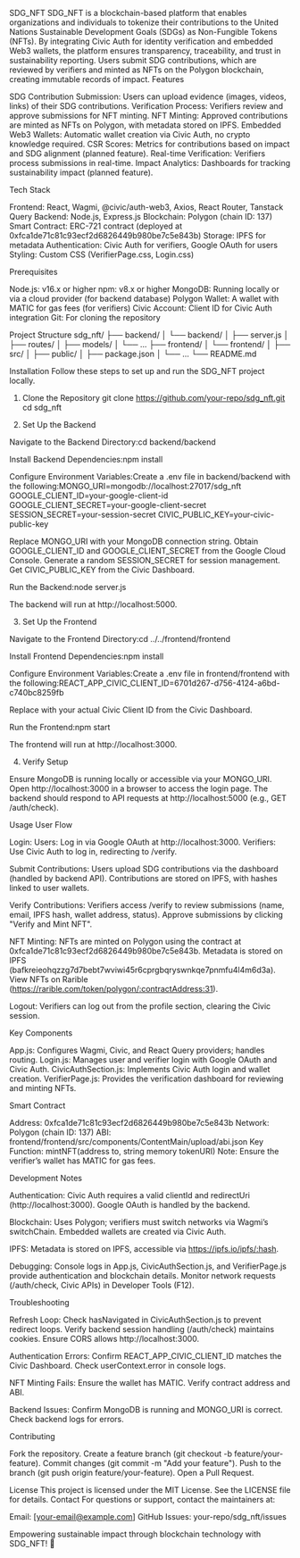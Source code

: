 SDG_NFT
SDG_NFT is a blockchain-based platform that enables organizations and individuals to tokenize their contributions to the United Nations Sustainable Development Goals (SDGs) as Non-Fungible Tokens (NFTs). By integrating Civic Auth for identity verification and embedded Web3 wallets, the platform ensures transparency, traceability, and trust in sustainability reporting. Users submit SDG contributions, which are reviewed by verifiers and minted as NFTs on the Polygon blockchain, creating immutable records of impact.
Features

SDG Contribution Submission: Users can upload evidence (images, videos, links) of their SDG contributions.
Verification Process: Verifiers review and approve submissions for NFT minting.
NFT Minting: Approved contributions are minted as NFTs on Polygon, with metadata stored on IPFS.
Embedded Web3 Wallets: Automatic wallet creation via Civic Auth, no crypto knowledge required.
CSR Scores: Metrics for contributions based on impact and SDG alignment (planned feature).
Real-time Verification: Verifiers process submissions in real-time.
Impact Analytics: Dashboards for tracking sustainability impact (planned feature).

Tech Stack

Frontend: React, Wagmi, @civic/auth-web3, Axios, React Router, Tanstack Query
Backend: Node.js, Express.js
Blockchain: Polygon (chain ID: 137)
Smart Contract: ERC-721 contract (deployed at 0xfca1de71c81c93ecf2d6826449b980be7c5e843b)
Storage: IPFS for metadata
Authentication: Civic Auth for verifiers, Google OAuth for users
Styling: Custom CSS (VerifierPage.css, Login.css)

Prerequisites

Node.js: v16.x or higher
npm: v8.x or higher
MongoDB: Running locally or via a cloud provider (for backend database)
Polygon Wallet: A wallet with MATIC for gas fees (for verifiers)
Civic Account: Client ID for Civic Auth integration
Git: For cloning the repository

Project Structure
sdg_nft/
├── backend/
│   └── backend/
│       ├── server.js
│       ├── routes/
│       ├── models/
│       └── ...
├── frontend/
│   └── frontend/
│       ├── src/
│       ├── public/
│       ├── package.json
│       └── ...
└── README.md

Installation
Follow these steps to set up and run the SDG_NFT project locally.
1. Clone the Repository
git clone https://github.com/your-repo/sdg_nft.git
cd sdg_nft

2. Set Up the Backend

Navigate to the Backend Directory:cd backend/backend


Install Backend Dependencies:npm install


Configure Environment Variables:Create a .env file in backend/backend with the following:MONGO_URI=mongodb://localhost:27017/sdg_nft
GOOGLE_CLIENT_ID=your-google-client-id
GOOGLE_CLIENT_SECRET=your-google-client-secret
SESSION_SECRET=your-session-secret
CIVIC_PUBLIC_KEY=your-civic-public-key


Replace MONGO_URI with your MongoDB connection string.
Obtain GOOGLE_CLIENT_ID and GOOGLE_CLIENT_SECRET from the Google Cloud Console.
Generate a random SESSION_SECRET for session management.
Get CIVIC_PUBLIC_KEY from the Civic Dashboard.


Run the Backend:node server.js

The backend will run at http://localhost:5000.

3. Set Up the Frontend

Navigate to the Frontend Directory:cd ../../frontend/frontend


Install Frontend Dependencies:npm install


Configure Environment Variables:Create a .env file in frontend/frontend with the following:REACT_APP_CIVIC_CLIENT_ID=6701d267-d756-4124-a6bd-c740bc8259fb


Replace with your actual Civic Client ID from the Civic Dashboard.


Run the Frontend:npm start

The frontend will run at http://localhost:3000.

4. Verify Setup

Ensure MongoDB is running locally or accessible via your MONGO_URI.
Open http://localhost:3000 in a browser to access the login page.
The backend should respond to API requests at http://localhost:5000 (e.g., GET /auth/check).

Usage
User Flow

Login:
Users: Log in via Google OAuth at http://localhost:3000.
Verifiers: Use Civic Auth to log in, redirecting to /verify.


Submit Contributions:
Users upload SDG contributions via the dashboard (handled by backend API).
Contributions are stored on IPFS, with hashes linked to user wallets.


Verify Contributions:
Verifiers access /verify to review submissions (name, email, IPFS hash, wallet address, status).
Approve submissions by clicking "Verify and Mint NFT".


NFT Minting:
NFTs are minted on Polygon using the contract at 0xfca1de71c81c93ecf2d6826449b980be7c5e843b.
Metadata is stored on IPFS (bafkreieohqzzg7d7bebt7wviwi45r6cprgbqryswnkqe7pnmfu4l4m6d3a).
View NFTs on Rarible (https://rarible.com/token/polygon/:contractAddress:31).


Logout:
Verifiers can log out from the profile section, clearing the Civic session.



Key Components

App.js: Configures Wagmi, Civic, and React Query providers; handles routing.
Login.js: Manages user and verifier login with Google OAuth and Civic Auth.
CivicAuthSection.js: Implements Civic Auth login and wallet creation.
VerifierPage.js: Provides the verification dashboard for reviewing and minting NFTs.

Smart Contract

Address: 0xfca1de71c81c93ecf2d6826449b980be7c5e843b
Network: Polygon (chain ID: 137)
ABI: frontend/frontend/src/components/ContentMain/upload/abi.json
Key Function: mintNFT(address to, string memory tokenURI)
Note: Ensure the verifier’s wallet has MATIC for gas fees.

Development Notes

Authentication:
Civic Auth requires a valid clientId and redirectUri (http://localhost:3000).
Google OAuth is handled by the backend.


Blockchain:
Uses Polygon; verifiers must switch networks via Wagmi’s switchChain.
Embedded wallets are created via Civic Auth.


IPFS:
Metadata is stored on IPFS, accessible via https://ipfs.io/ipfs/:hash.


Debugging:
Console logs in App.js, CivicAuthSection.js, and VerifierPage.js provide authentication and blockchain details.
Monitor network requests (/auth/check, Civic APIs) in Developer Tools (F12).



Troubleshooting

Refresh Loop:
Check hasNavigated in CivicAuthSection.js to prevent redirect loops.
Verify backend session handling (/auth/check) maintains cookies.
Ensure CORS allows http://localhost:3000.


Authentication Errors:
Confirm REACT_APP_CIVIC_CLIENT_ID matches the Civic Dashboard.
Check userContext.error in console logs.


NFT Minting Fails:
Ensure the wallet has MATIC.
Verify contract address and ABI.


Backend Issues:
Confirm MongoDB is running and MONGO_URI is correct.
Check backend logs for errors.



Contributing

Fork the repository.
Create a feature branch (git checkout -b feature/your-feature).
Commit changes (git commit -m "Add your feature").
Push to the branch (git push origin feature/your-feature).
Open a Pull Request.

License
This project is licensed under the MIT License. See the LICENSE file for details.
Contact
For questions or support, contact the maintainers at:

Email: [your-email@example.com]
GitHub Issues: your-repo/sdg_nft/issues


Empowering sustainable impact through blockchain technology with SDG_NFT! 🌱
